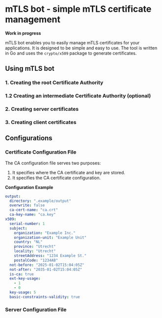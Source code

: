 # mTLS bot - simple mTLS certificate management

**Work in progress**

mTLS bot enables you to easily manage mTLS certificates for your applications. It is designed to be simple and easy to
use. The tool is written in Go and uses the `crypto/x509` package to generate certificates.

## Using mTLS bot


### 1. Creating the root Certificate Authority

### 1.2 Creating an intermediate Certificate Authority (optional)

### 2. Creating server certificates

### 3. Creating client certificates

## Configurations

### Certificate Configuration File

The CA configuration file serves two purposes:

1. It specifies where the CA certificate and key are stored.
2. It specifies the CA certificate configuration.

**Configuration Example**

```yaml
output:
  directory: ".example/output"
  overwrite: false
  ca-cert-name: "ca.crt"
  ca-key-name: "ca.key"
x509:
  serial-number: 1
  subject:
    organization: "Example Inc."
    organization-unit: "Example Unit"
    country: "NL"
    province: "Utrecht"
    locality: "Utrecht"
    streetAddress: "1234 Example St."
    postalCode: "1234AB"
  not-before: "2025-01-02T15:04:05Z"
  not-after: "2035-01-02T15:04:05Z"
  is-ca: true
  ext-key-usage:
    - 1
    - 0
  key-usage: 5
  basic-constraints-validity: true
```

### Server Configuration File
